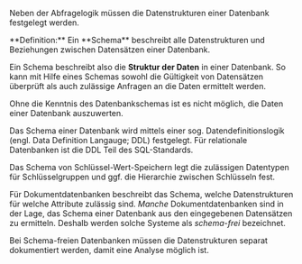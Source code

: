Neben der Abfragelogik müssen die Datenstrukturen einer Datenbank festgelegt werden. 

<p class="alert alert-primary" markdown="1">
**Definition:** Ein **Schema** beschreibt alle Datenstrukturen und Beziehungen zwischen Datensätzen einer Datenbank. 
</p>

Ein Schema beschreibt also die **Struktur der Daten** in einer Datenbank. So kann mit Hilfe eines Schemas sowohl die Gültigkeit von Datensätzen überprüft als auch zulässige Anfragen an die Daten ermittelt werden.

<p class="alert alert-success" markdown="1">
Ohne die Kenntnis des Datenbankschemas ist es nicht möglich, die Daten einer Datenbank auszuwerten.
</p>

Das Schema einer Datenbank wird mittels einer sog. Datendefinitionslogik (engl. Data Definition Langauge; DDL) festgelegt. Für relationale Datenbanken ist die DDL Teil des SQL-Standards. 

Das Schema von Schlüssel-Wert-Speichern legt die zulässigen Datentypen für Schlüsselgruppen und ggf. die Hierarchie zwischen Schlüsseln fest.

Für Dokumentdatenbanken beschreibt das Schema, welche Datenstrukturen für welche Attribute zulässig sind. *Manche* Dokumentdatenbanken sind in der Lage, das Schema einer Datenbank aus den eingegebenen Datensätzen zu ermitteln. Deshalb werden solche Systeme als *schema-frei* bezeichnet.


<p class="alert alert-success" markdown="1">
Bei Schema-freien Datenbanken müssen die Datenstrukturen separat dokumentiert werden, damit eine Analyse möglich ist.
</p>